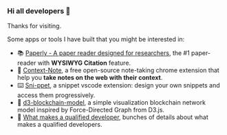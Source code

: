 ### Hi all developers 👋

Thanks for visiting.

Some apps or tools I have built that you might be interested in:

- 📚 [Paperly - A paper reader designed for researchers](https://paperly.app), the #1 paper-reader with **WYSIWYG Citation** feature.
- 📝 [Context-Note](https://github.com/betterRunner/context-note), a free open-source note-taking chrome extension that help you **take notes on the web with their context**.
- ⌨️ [Sni-ppet](https://github.com/betterRunner/sni-ppet), a snippet vscode extension: design your own snippets and access them progressively.
- 🎨 [d3-blockchain-model](https://github.com/betterRunner/d3-blockchain-model), a simple visualization blockchain network model inspired by Force-Directed Graph from D3.js.
- 📖 [What makes a qualified developer](https://github.com/betterRunner/what-makes-a-qualified-developer), bunches of details about what makes a qualified developers.

<!--
**betterRunner/betterRunner** is a ✨ _special_ ✨ repository because its `README.md` (this file) appears on your GitHub profile.

Here are some ideas to get you started:

- 🔭 I’m currently working on ...
- 🌱 I’m currently learning ...
- 👯 I’m looking to collaborate on ...
- 🤔 I’m looking for help with ...
- 💬 Ask me about ...
- 📫 How to reach me: ...
- 😄 Pronouns: ...
- ⚡ Fun fact: ...
-->
